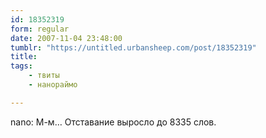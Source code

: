 ```yaml
---
id: 18352319
form: regular
date: 2007-11-04 23:48:00
tumblr: "https://untitled.urbansheep.com/post/18352319"
title:
tags:
    - твиты
    - нанораймо

---
```


<p>nano: М-м&hellip; Отставание выросло до 8335 слов.</p>

